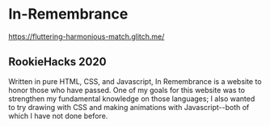 # In-Remembrance
https://fluttering-harmonious-match.glitch.me/

## RookieHacks 2020
Written in pure HTML, CSS, and Javascript, In Remembrance is a website to honor those who have passed. One of my goals for this website was to strengthen my fundamental knowledge on those languages; I also wanted to try drawing with CSS and making animations with Javascript--both of which I have not done before. 
